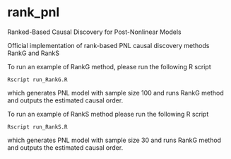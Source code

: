 # rank_pnl
Ranked-Based Causal Discovery for Post-Nonlinear Models

Official implementation of rank-based PNL causal discovery methods RankG and RankS




To run an example of RankG method, please run the following R script
```
Rscript run_RankG.R
```
which generates PNL model with sample size 100 and runs RankG method and outputs the estimated causal order. 




To run an example of RankS method please run the following R script
```
Rscript run_RankS.R
```
which generates PNL model with sample size 30 and runs RankG method and outputs the estimated causal order. 

